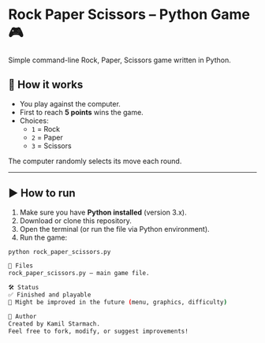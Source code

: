 # Rock Paper Scissors – Python Game 🎮

Simple command-line Rock, Paper, Scissors game written in Python.

## 🎯 How it works

- You play against the computer.
- First to reach **5 points** wins the game.
- Choices:
  - `1` = Rock
  - `2` = Paper
  - `3` = Scissors

The computer randomly selects its move each round.

---

## ▶️ How to run

1. Make sure you have **Python installed** (version 3.x).
2. Download or clone this repository.
3. Open the terminal (or run the file via Python environment).
4. Run the game:

```bash
python rock_paper_scissors.py

📁 Files
rock_paper_scissors.py – main game file.

🛠️ Status
✅ Finished and playable
🧪 Might be improved in the future (menu, graphics, difficulty)

👤 Author
Created by Kamil Starmach.
Feel free to fork, modify, or suggest improvements!